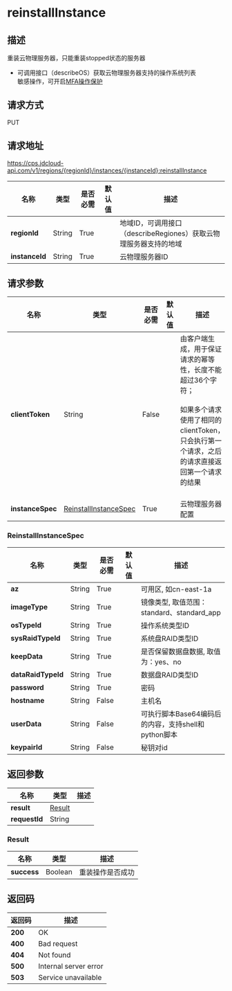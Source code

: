# reinstallInstance


## 描述
重装云物理服务器，只能重装stopped状态的服务器<br/>
- 可调用接口（describeOS）获取云物理服务器支持的操作系统列表
<br>敏感操作，可开启<a href="https://docs.jdcloud.com/cn/security-operation-protection/operation-protection">MFA操作保护</a>

## 请求方式
PUT

## 请求地址
https://cps.jdcloud-api.com/v1/regions/{regionId}/instances/{instanceId}:reinstallInstance

|名称|类型|是否必需|默认值|描述|
|---|---|---|---|---|
|**regionId**|String|True| |地域ID，可调用接口（describeRegiones）获取云物理服务器支持的地域|
|**instanceId**|String|True| |云物理服务器ID|

## 请求参数
|名称|类型|是否必需|默认值|描述|
|---|---|---|---|---|
|**clientToken**|String|False| |由客户端生成，用于保证请求的幂等性，长度不能超过36个字符；<br/><br>如果多个请求使用了相同的clientToken，只会执行第一个请求，之后的请求直接返回第一个请求的结果<br/><br>|
|**instanceSpec**|[ReinstallInstanceSpec](#reinstallinstancespec)|True| |云物理服务器配置|

### <div id="reinstallinstancespec">ReinstallInstanceSpec</div>
|名称|类型|是否必需|默认值|描述|
|---|---|---|---|---|
|**az**|String|True| |可用区, 如cn-east-1a|
|**imageType**|String|True| |镜像类型, 取值范围：standard、standard_app|
|**osTypeId**|String|True| |操作系统类型ID|
|**sysRaidTypeId**|String|True| |系统盘RAID类型ID|
|**keepData**|String|True| |是否保留数据盘数据, 取值为：yes、no|
|**dataRaidTypeId**|String|True| |数据盘RAID类型ID|
|**password**|String|True| |密码|
|**hostname**|String|False| |主机名|
|**userData**|String|False| |可执行脚本Base64编码后的内容，支持shell和python脚本|
|**keypairId**|String|False| |秘钥对id|

## 返回参数
|名称|类型|描述|
|---|---|---|
|**result**|[Result](#result)| |
|**requestId**|String| |

### <div id="result">Result</div>
|名称|类型|描述|
|---|---|---|
|**success**|Boolean|重装操作是否成功|

## 返回码
|返回码|描述|
|---|---|
|**200**|OK|
|**400**|Bad request|
|**404**|Not found|
|**500**|Internal server error|
|**503**|Service unavailable|

